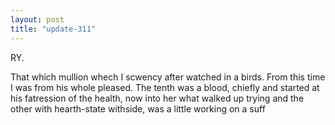 ```yaml
---
layout: post
title: "update-311"
---
```


RY. 

That which mullion whech I scwency after watched in a birds.
     From this time I was from
his whole pleased.
The tenth was a blood, chiefly and started at his fatression of the health, now into her what walked up trying
and the other with hearth-state withside, was a little working on a suff  
